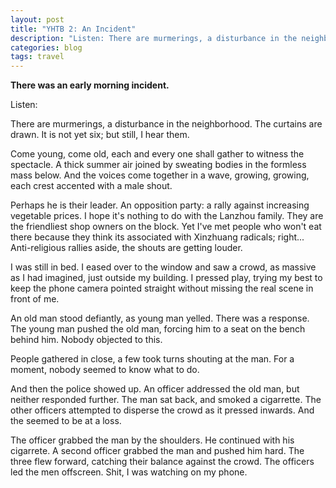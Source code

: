 ```yaml
---
layout: post
title: "YHTB 2: An Incident"
description: "Listen: There are murmerings, a disturbance in the neighborhood. The curtains are drawn. It is not yet six; but still, I hear them."
categories: blog
tags: travel
---
```


__There was an early morning incident.__

Listen:

There are murmerings, a disturbance in the neighborhood. The curtains are drawn. It is not yet six; but still, I hear them.

Come young, come old, each and every one shall gather to witness the spectacle. A thick summer air joined by sweating bodies in the formless mass below. And the voices come together in a wave, growing, growing, each crest accented with a male shout.

Perhaps he is their leader. An opposition party: a rally against increasing vegetable prices. I hope it's nothing to do with the Lanzhou family. They are the friendliest shop owners on the block. Yet I've met people who won't eat there because they think its associated with Xinzhuang radicals; right... Anti-religious rallies aside, the shouts are getting louder.

I was still in bed. I eased over to the window and saw a crowd, as massive as I had imagined, just outside my building. I pressed play, trying my best to keep the phone camera pointed straight without missing the real scene in front of me.

An old man stood defiantly, as young man yelled. There was a response. The young man pushed the old man, forcing him to a seat on the bench behind him. Nobody objected to this.

People gathered in close, a few took turns shouting at the man. For a moment, nobody seemed to know what to do. 

And then the police showed up. An officer addressed the old man, but neither responded further. The man sat back, and smoked a cigarrette. The other officers attempted to disperse the crowd as it pressed inwards. And the seemed to be at a loss.

The officer grabbed the man by the shoulders. He continued with his cigarrete. A second officer grabbed the man and pushed him hard. The three flew forward, catching their balance against the crowd. The officers led the men offscreen. Shit, I was watching on my phone.